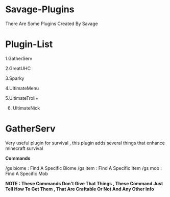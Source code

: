 # Savage-Plugins
There Are Some Plugins Created By Savage

# Plugin-List

1.GatherServ

2.GreatUHC

3.Sparky

4.UltimateMenu

5.UltimateTroll+

6. UltimateNick

# GatherServ

Very useful plugin for survival , this plugin adds
several things that enhance minecraft survival

**Commands**

/gs biome : Find A Specific Biome
/gs item : Find A Specific Item 
/gs mob : Find A Specific Mob

**NOTE : These Commands Don't Give That Things , These Command
Just Tell How To Get Them , That Are Craftable Or Not And Any Other
Info**

